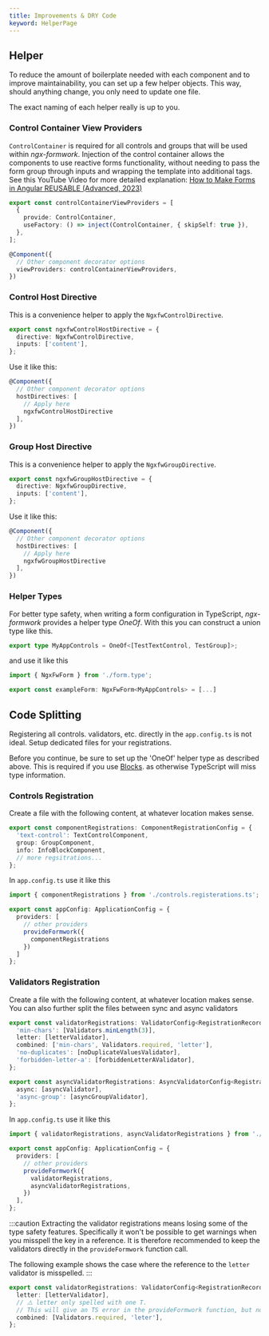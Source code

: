 ```yaml
---
title: Improvements & DRY Code
keyword: HelperPage
---
```


## Helper

To reduce the amount of boilerplate needed with each component and to improve maintainability, you can set up a few helper objects. This way, should anything change, you only need to update one file.

The exact naming of each helper really is up to you.

### Control Container View Providers

`ControlContainer` is required for all controls and groups that will be used within _ngx-formwork_. Injection of the control container allows the components to use reactive forms functionality, without needing to pass the form group through inputs and wrapping the template into additional tags. See this YouTube Video for more detailed explanation: [How to Make Forms in Angular REUSABLE (Advanced, 2023)](https://www.youtube.com/watch?v=o74WSoJxGPI)

```ts title="control-container.view-provider.ts"
export const controlContainerViewProviders = [
  {
    provide: ControlContainer,
    useFactory: () => inject(ControlContainer, { skipSelf: true }),
  },
];
```

```ts title="text-control.component.ts || group.component.ts"
@Component({
  // Other component decorator options
  viewProviders: controlContainerViewProviders,
})
```

### Control Host Directive

This is a convenience helper to apply the `NgxfwControlDirective`.

```ts title="control.host-directive.ts"
export const ngxfwControlHostDirective = {
  directive: NgxfwControlDirective,
  inputs: ['content'],
};
```

Use it like this:

```ts title="text-control.component.ts"
@Component({
  // Other component decorator options
  hostDirectives: [
    // Apply here
    ngxfwControlHostDirective
  ],
})
```

### Group Host Directive

This is a convenience helper to apply the `NgxfwGroupDirective`.

```ts title="group.host-directive.ts"
export const ngxfwGroupHostDirective = {
  directive: NgxfwGroupDirective,
  inputs: ['content'],
};
```

Use it like this:

```ts title="group.component.ts"
@Component({
  // Other component decorator options
  hostDirectives: [
    // Apply here
    ngxfwGroupHostDirective
  ],
})
```

### Helper Types

For better type safety, when writing a form configuration in TypeScript, _ngx-formwork_ provides a helper type _OneOf_.
With this you can construct a union type like this.

```ts
export type MyAppControls = OneOf<[TestTextControl, TestGroup]>;
```

and use it like this

```ts
import { NgxFwForm } from './form.type';

export const exampleForm: NgxFwForm<MyAppControls> = [...]
```

## Code Splitting

Registering all controls. validators, etc. directly in the `app.config.ts` is not ideal. Setup dedicated files for your registrations.

Before you continue, be sure to set up the 'OneOf' helper type as described above. This is required if you use [Blocks](/guides/blocks). as otherwise TypeScript will miss type information.

### Controls Registration

Create a file with the following content, at whatever location makes sense.

```ts title="controls.registerations.ts"
export const componentRegistrations: ComponentRegistrationConfig = {
  'text-control': TextControlComponent,
  group: GroupComponent,
  info: InfoBlockComponent,
  // more regsitrations...
};
```

In `app.config.ts` use it like this

```ts title="app.config.ts"
import { componentRegistrations } from './controls.registerations.ts';

export const appConfig: ApplicationConfig = {
  providers: [
    // other providers
    provideFormwork({
      componentRegistrations
    })
  ]
};
```

### Validators Registration

Create a file with the following content, at whatever location makes sense. You can also further split the files between sync and async validators

```ts title="validators.registerations.ts"
export const validatorRegistrations: ValidatorConfig<RegistrationRecord> = {
  'min-chars': [Validators.minLength(3)],
  letter: [letterValidator],
  combined: ['min-chars', Validators.required, 'letter'],
  'no-duplicates': [noDuplicateValuesValidator],
  'forbidden-letter-a': [forbiddenLetterAValidator],
};

export const asyncValidatorRegistrations: AsyncValidatorConfig<RegistrationRecord> = {
  async: [asyncValidator],
  'async-group': [asyncGroupValidator],
};
```

In `app.config.ts` use it like this

```ts title="app.config.ts"
import { validatorRegistrations, asyncValidatorRegistrations } from './validators.registerations.ts';

export const appConfig: ApplicationConfig = {
  providers: [
    // other providers
    provideFormwork({
      validatorRegistrations,
      asyncValidatorRegistrations,
    })
  ],
};
```

:::caution
Extracting the validator registrations means losing some of the type safety features. Specifically it won't be possible to get warnings when you misspell the key in a reference. It is therefore recommended to keep the validators directly in the `provideFormwork` function call.

The following example shows the case where the reference to the `letter` validator is misspelled.
:::

```ts title="misspelled.validators.registerations.ts"
export const validatorRegistrations: ValidatorConfig<RegistrationRecord> = {
  letter: [letterValidator],
  // ⚠️ letter only spelled with one T. 
  // This will give an TS error in the provideFormwork function, but not in this case
  combined: [Validators.required, 'leter'], 
};
```
